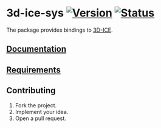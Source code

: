 # 3d-ice-sys [![Version][version-img]][version-url] [![Status][status-img]][status-url]

The package provides bindings to [3D-ICE][1].

## [Documentation][doc]

## [Requirements][2]

## Contributing

1. Fork the project.
2. Implement your idea.
3. Open a pull request.

[1]: http://esl.epfl.ch/3D-ICE
[2]: http://esl.epfl.ch/files/content/sites/esl/files/3dice/releases/3D-ICE-User_Guide.pdf

[version-img]: https://img.shields.io/crates/v/threed-ice-sys.svg
[version-url]: https://crates.io/crates/threed-ice-sys
[status-img]: https://travis-ci.org/markov-chain/3d-ice-sys.svg?branch=master
[status-url]: https://travis-ci.org/markov-chain/3d-ice-sys
[doc]: https://markov-chain.github.io/3d-ice-sys

